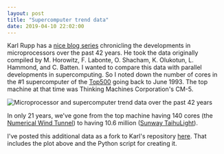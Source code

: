 ```yaml
---
layout: post
title: "Supercomputer trend data"
date: 2019-04-10 22:02:00
---
```


Karl Rupp has a [nice blog series](https://www.karlrupp.net/2018/02/42-years-of-microprocessor-trend-data) chronicling the developments in microprocessors over the past 42 years. He took the data originally compiled by M. Horowitz, F. Labonte, O. Shacham, K. Olukotun, L. Hammond, and C. Batten. I wanted to compare this data with parallel developments in supercomputing. So I noted down the number of cores in the #1 supercomputer of the [Top500](https://www.top500.org) going back to June 1993. The top machine at that time was Thinking Machines Corporation's CM-5.

<!-- More -->

![Microprocessor and supercomputer trend data over the past 42 years]({{site.url}}/public/images/42-years.png)

In only 21 years, we've gone from the top machine having 140 cores (the [Numerical Wind Tunnel](https://en.wikipedia.org/wiki/Numerical_Wind_Tunnel_(Japan))) to having 10.6 million ([Sunway TaihuLight](https://en.wikipedia.org/wiki/Sunway_TaihuLight)).

I've posted this additional data as a fork to Karl's repository [here](https://github.com/samhatfield/microprocessor-trend-data). That includes the plot above and the Python script for creating it.
